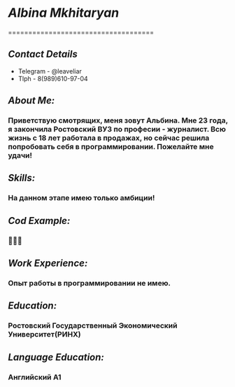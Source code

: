 # ***Albina Mkhitaryan***
====================================
## _Contact Details_ 
* Telegram - @leaveliar
* Tlph - 8(989)610-97-04
## _About Me:_  
### Приветствую смотрящих, меня зовут Альбина. Мне 23 года, я закончила Ростовский ВУЗ по професии - журналист. Всю жизнь с 18 лет работала в продажах, но сейчас решила попробовать себя в программировании. Пожелайте мне удачи!  
## _Skills:_
### На данном этапе имею только амбиции!
## _Cod Example:_ 
### 🤥🤥🤥
## _Work Experience:_
### Опыт работы в программировании не имею.
## _Education:_
### Ростовский Государственный Экономический Университет(РИНХ) 
## _Language Education:_
### Английский А1
